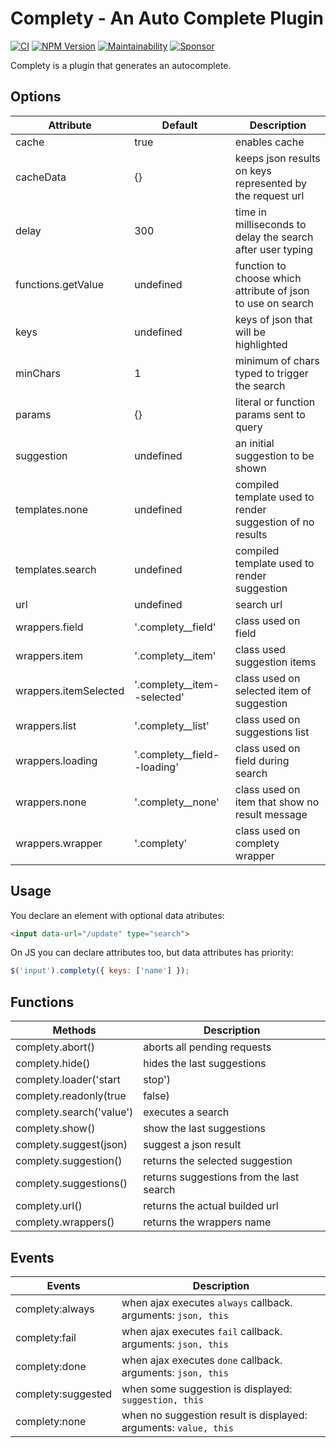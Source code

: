 # Complety - An Auto Complete Plugin

[![CI](https://github.com/wbotelhos/complety/workflows/CI/badge.svg)](https://github.com/wbotelhos/complety/actions)
[![NPM Version](https://badge.fury.io/js/complety.svg)](https://badge.fury.io/js/complety)
[![Maintainability](https://api.codeclimate.com/v1/badges/7aba78eff57e5d5049ff/maintainability)](https://codeclimate.com/github/wbotelhos/complety/maintainability)
[![Sponsor](https://img.shields.io/badge/sponsor-%3C3-green)](https://www.patreon.com/wbotelhos)

Complety is a plugin that generates an autocomplete.

## Options

|Attribute            |Default                    |Description                                                |
|---------------------|---------------------------|-----------------------------------------------------------|
|cache                |true                       |enables cache                                              |
|cacheData            |{}                         |keeps json results on keys represented by the request url  |
|delay                |300                        |time in milliseconds to delay the search after user typing |
|functions.getValue   |undefined                  |function to choose which attribute of json to use on search|
|keys                 |undefined                  |keys of json that will be highlighted                      |
|minChars             |1                          |minimum of chars typed to trigger the search               |
|params               |{}                         |literal or function params sent to query                   |
|suggestion           |undefined                  |an initial suggestion to be shown                          |
|templates.none       |undefined                  |compiled template used to render suggestion of no results  |
|templates.search     |undefined                  |compiled template used to render suggestion                |
|url                  |undefined                  |search url                                                 |
|wrappers.field       |'.complety__field'         |class used on field                                        |
|wrappers.item        |'.complety__item'          |class used suggestion items                                |
|wrappers.itemSelected|'.complety__item--selected'|class used on selected item of suggestion                  |
|wrappers.list        |'.complety__list'          |class used on suggestions list                             |
|wrappers.loading     |'.complety__field--loading'|class used on field during search                          |
|wrappers.none        |'.complety__none'          |class used on item that show no result message             |
|wrappers.wrapper     |'.complety'                |class used on complety wrapper                             |

## Usage

You declare an element with optional data atributes:

```html
<input data-url="/update" type="search">
```

On JS you can declare attributes too, but data attributes has priority:

```js
$('input').complety({ keys: ['name'] });
```

## Functions

|Methods                      |Description                             |
|-----------------------------|----------------------------------------|
|complety.abort()             |aborts all pending requests             |
|complety.hide()              |hides the last suggestions              |
|complety.loader('start|stop')|starts or stops the loading animation   |
|complety.readonly(true|false)|enables or disables fields readonly     |
|complety.search('value')     |executes a search                       |
|complety.show()              |show the last suggestions               |
|complety.suggest(json)       |suggest a json result                   |
|complety.suggestion()        |returns the selected suggestion         |
|complety.suggestions()       |returns suggestions from the last search|
|complety.url()               |returns the actual builded url          |
|complety.wrappers()          |returns the wrappers name               |

## Events

|Events                       |Description                                                     |
|-----------------------------|----------------------------------------------------------------|
|complety:always              |when ajax executes `always` callback. arguments: `json, this`   |
|complety:fail                |when ajax executes `fail` callback. arguments: `json, this`     |
|complety:done                |when ajax executes `done` callback. arguments: `json, this`     |
|complety:suggested           |when some suggestion is displayed: `suggestion, this`           |
|complety:none                |when no suggestion result is displayed: arguments: `value, this`|
